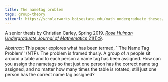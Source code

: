 ```yaml
---
title: The nametag problem
tags: group-theory
siteurl: https://scholarworks.boisestate.edu/math_undergraduate_theses/12/
---
```


A senior thesis by Christian Carley, Spring 2019. [*Rose Hulman Undergraduate Journal of Mathematics* 21(1):9](https://scholar.rose-hulman.edu/cgi/viewcontent.cgi?article=1438&context=rhumj).<!--more-->

*Abstract*: This paper explores what has been termed, ``The Name Tag Problem'' (NTP). The problem is framed thusly. A group of $n$ people sit around a table and to each person a name tag has been assigned. How can you assign the nametags so that just one person has the correct name tag assigned, and no matter how many times the table is rotated, still just one person has the correct name tag assigned?